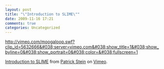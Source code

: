 ```yaml
---
layout: post
title: "\"Introduction to SLIME\""
date: 2009-11-16 17:21
comments: true
categories: Uncategorized
---
```

<a href="http://vimeo.com/moogaloop.swf?clip_id=5632666&#038;server=vimeo.com&#038;show_title=1&#038;show_byline=0&#038;show_portrait=0&#038;color=&#038;fullscreen=1">http://vimeo.com/moogaloop.swf?clip_id=5632666&#038;server=vimeo.com&#038;show_title=1&#038;show_byline=0&#038;show_portrait=0&#038;color=&#038;fullscreen=1</a><p><a href="http://vimeo.com/5632666">Introduction to SLIME</a> from <a href="http://vimeo.com/nklein">Patrick Stein</a> on <a href="http://vimeo.com">Vimeo</a>.</p>
